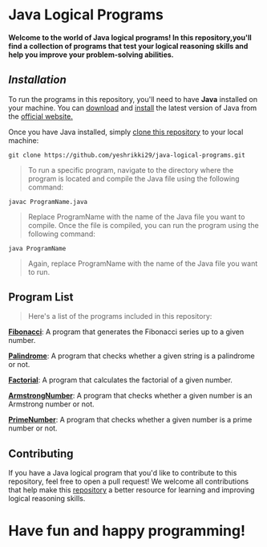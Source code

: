 # Java Logical Programs

#### Welcome to the world of Java logical programs! In this repository,you'll find a collection of programs that test your logical reasoning skills and help you improve your problem-solving abilities.

## ***Installation***

To run the programs in this repository, you'll need to have **Java** installed on your machine. You can [download](https://www.java.com/download/ie_manual.jsp) and [install](https://www.java.com/download/ie_manual.jsp) the latest version of Java from the [official website.](https://www.java.com)

Once you have Java installed, simply [clone this repository](https://github.com/yeshrikki29/java-logical-programs.git) to your local machine:

`git clone https://github.com/yeshrikki29/java-logical-programs.git`

>To run a specific program, navigate to the directory where the program is located and compile the Java file using the following command:

`javac ProgramName.java`

>Replace ProgramName with the name of the Java file you want to compile. Once the file is compiled, you can run the program using the following command:

`java ProgramName`

>Again, replace ProgramName with the name of the Java file you want to run.
## **Program List**

>Here's a list of the programs included in this repository:
>
**[Fibonacci](https://github.com/yeshrikki29/Java/blob/Basic-programs/FibonacciSeries.java)**: A program that generates the Fibonacci series up to a given number.

[**Palindrome**](https://github.com/yeshrikki29/Java/blob/Basic-programs/PalindromeChecker.java): A program that checks whether a given string is a palindrome or not.

**[Factorial](https://github.com/yeshrikki29/Java/blob/Basic-programs/Factorial.java)**: A program that calculates the factorial of a given number.

**[ArmstrongNumber](https://github.com/yeshrikki29/Java/blob/Basic-programs/ArmstrongNumberChecker.java)**: A program that checks whether a given number is an Armstrong number or not.

**[PrimeNumber](https://github.com/yeshrikki29/Java/blob/Basic-programs/PrimeNumberChecker.java)**: A program that checks whether a given number is a prime number or not.


## **Contributing**

If you have a Java logical program that you'd like to contribute to this repository, feel free to open a pull request! We welcome all contributions that help make this [repository](https://github.com/yeshrikki29/Java/) a better resource for learning and improving logical reasoning skills.


# **Have fun and happy programming!**

